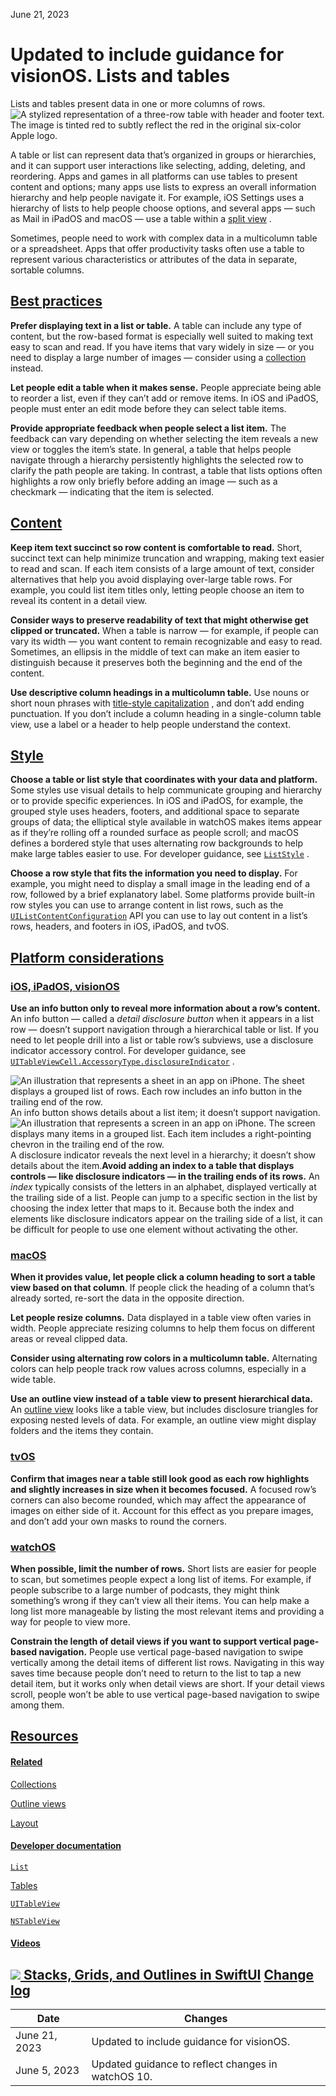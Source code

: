 June 21, 2023

 Updated to include guidance for visionOS. Lists and tables
================

Lists and tables present data in one or more columns of rows.![A stylized representation of a three-row table with header and footer text. The image is tinted red to subtly reflect the red in the original six-color Apple logo.](https://docs-assets.developer.apple.com/published/248b23b052075ff9f9f449ae0d8cea2b/components-lists-and-tables-intro@2x.png)

A table or list can represent data that’s organized in groups or hierarchies, and it can support user interactions like selecting, adding, deleting, and reordering. Apps and games in all platforms can use tables to present content and options; many apps use lists to express an overall information hierarchy and help people navigate it. For example, iOS Settings uses a hierarchy of lists to help people choose options, and several apps — such as Mail in iPadOS and macOS — use a table within a [split view](https://developer.apple.com/design/human-interface-guidelines/split-views)
.

Sometimes, people need to work with complex data in a multicolumn table or a spreadsheet. Apps that offer productivity tasks often use a table to represent various characteristics or attributes of the data in separate, sortable columns.

[Best practices](/design/human-interface-guidelines/lists-and-tables#Best-practices)
------------------------------------------------------------------------------------

**Prefer displaying text in a list or table.** A table can include any type of content, but the row-based format is especially well suited to making text easy to scan and read. If you have items that vary widely in size — or you need to display a large number of images — consider using a [collection](https://developer.apple.com/design/human-interface-guidelines/collections)
 instead.

**Let people edit a table when it makes sense.** People appreciate being able to reorder a list, even if they can’t add or remove items. In iOS and iPadOS, people must enter an edit mode before they can select table items.

**Provide appropriate feedback when people select a list item.** The feedback can vary depending on whether selecting the item reveals a new view or toggles the item’s state. In general, a table that helps people navigate through a hierarchy persistently highlights the selected row to clarify the path people are taking. In contrast, a table that lists options often highlights a row only briefly before adding an image — such as a checkmark — indicating that the item is selected.

[Content](/design/human-interface-guidelines/lists-and-tables#Content)
----------------------------------------------------------------------

**Keep item text succinct so row content is comfortable to read.** Short, succinct text can help minimize truncation and wrapping, making text easier to read and scan. If each item consists of a large amount of text, consider alternatives that help you avoid displaying over-large table rows. For example, you could list item titles only, letting people choose an item to reveal its content in a detail view.

**Consider ways to preserve readability of text that might otherwise get clipped or truncated.** When a table is narrow — for example, if people can vary its width — you want content to remain recognizable and easy to read. Sometimes, an ellipsis in the middle of text can make an item easier to distinguish because it preserves both the beginning and the end of the content.

**Use descriptive column headings in a multicolumn table.** Use nouns or short noun phrases with [title-style capitalization](https://support.apple.com/guide/applestyleguide/c-apsgb744e4a3/web#apdca93e113f1d64)
, and don’t add ending punctuation. If you don’t include a column heading in a single-column table view, use a label or a header to help people understand the context.

[Style](/design/human-interface-guidelines/lists-and-tables#Style)
------------------------------------------------------------------

**Choose a table or list style that coordinates with your data and platform.** Some styles use visual details to help communicate grouping and hierarchy or to provide specific experiences. In iOS and iPadOS, for example, the grouped style uses headers, footers, and additional space to separate groups of data; the elliptical style available in watchOS makes items appear as if they’re rolling off a rounded surface as people scroll; and macOS defines a bordered style that uses alternating row backgrounds to help make large tables easier to use. For developer guidance, see [`ListStyle`](/documentation/SwiftUI/ListStyle)
.

**Choose a row style that fits the information you need to display.** For example, you might need to display a small image in the leading end of a row, followed by a brief explanatory label. Some platforms provide built-in row styles you can use to arrange content in list rows, such as the [`UIListContentConfiguration`](/documentation/uikit/uilistcontentconfiguration)
 API you can use to lay out content in a list’s rows, headers, and footers in iOS, iPadOS, and tvOS.

[Platform considerations](/design/human-interface-guidelines/lists-and-tables#Platform-considerations)
------------------------------------------------------------------------------------------------------

### [iOS, iPadOS, visionOS](/design/human-interface-guidelines/lists-and-tables#iOS-iPadOS-visionOS)

**Use an info button only to reveal more information about a row’s content.** An info button — called a *detail disclosure button* when it appears in a list row — doesn’t support navigation through a hierarchical table or list. If you need to let people drill into a list or table row’s subviews, use a disclosure indicator accessory control. For developer guidance, see [`UITableViewCell.AccessoryType.disclosureIndicator`](/documentation/uikit/uitableviewcell/accessorytype/disclosureindicator)
.

![An illustration that represents a sheet in an app on iPhone. The sheet displays a grouped list of rows. Each row includes an info button in the trailing end of the row.](https://docs-assets.developer.apple.com/published/5c15020aa5ad3701af7a10bc629a3a24/info-button-in-list@2x.png)An info button shows details about a list item; it doesn’t support navigation.![An illustration that represents a screen in an app on iPhone. The screen displays many items in a grouped list. Each item includes a right-pointing chevron in the trailing end of the row.](https://docs-assets.developer.apple.com/published/bc16e00928d7326a79f4a23277412975/disclosure-indicator-in-list@2x.png)A disclosure indicator reveals the next level in a hierarchy; it doesn’t show details about the item.**Avoid adding an index to a table that displays controls — like disclosure indicators — in the trailing ends of its rows.** An *index* typically consists of the letters in an alphabet, displayed vertically at the trailing side of a list. People can jump to a specific section in the list by choosing the index letter that maps to it. Because both the index and elements like disclosure indicators appear on the trailing side of a list, it can be difficult for people to use one element without activating the other.

### [macOS](/design/human-interface-guidelines/lists-and-tables#macOS)

**When it provides value, let people click a column heading to sort a table view based on that column**. If people click the heading of a column that’s already sorted, re-sort the data in the opposite direction.

**Let people resize columns.** Data displayed in a table view often varies in width. People appreciate resizing columns to help them focus on different areas or reveal clipped data.

**Consider using alternating row colors in a multicolumn table.** Alternating colors can help people track row values across columns, especially in a wide table.

**Use an outline view instead of a table view to present hierarchical data.** An [outline view](https://developer.apple.com/design/human-interface-guidelines/outline-views)
 looks like a table view, but includes disclosure triangles for exposing nested levels of data. For example, an outline view might display folders and the items they contain.

### [tvOS](/design/human-interface-guidelines/lists-and-tables#tvOS)

**Confirm that images near a table still look good as each row highlights and slightly increases in size when it becomes focused.** A focused row’s corners can also become rounded, which may affect the appearance of images on either side of it. Account for this effect as you prepare images, and don’t add your own masks to round the corners.

### [watchOS](/design/human-interface-guidelines/lists-and-tables#watchOS)

**When possible, limit the number of rows.** Short lists are easier for people to scan, but sometimes people expect a long list of items. For example, if people subscribe to a large number of podcasts, they might think something’s wrong if they can’t view all their items. You can help make a long list more manageable by listing the most relevant items and providing a way for people to view more.

**Constrain the length of detail views if you want to support vertical page-based navigation.** People use vertical page-based navigation to swipe vertically among the detail items of different list rows. Navigating in this way saves time because people don’t need to return to the list to tap a new detail item, but it works only when detail views are short. If your detail views scroll, people won’t be able to use vertical page-based navigation to swipe among them.

[Resources](/design/human-interface-guidelines/lists-and-tables#Resources)
--------------------------------------------------------------------------

#### [Related](/design/human-interface-guidelines/lists-and-tables#Related)

[Collections](/design/human-interface-guidelines/collections)


[Outline views](/design/human-interface-guidelines/outline-views)


[Layout](/design/human-interface-guidelines/layout)


#### [Developer documentation](/design/human-interface-guidelines/lists-and-tables#Developer-documentation)

[`List`](/documentation/SwiftUI/List)


[Tables](/documentation/SwiftUI/Tables)


[`UITableView`](/documentation/uikit/uitableview)


[`NSTableView`](/documentation/appkit/nstableview)


#### [Videos](/design/human-interface-guidelines/lists-and-tables#Videos)

[![](https://devimages-cdn.apple.com/wwdc-services/images/49/1636D358-5C36-4027-B204-81FFE4D05B7D/3455_wide_250x141_1x.jpg) Stacks, Grids, and Outlines in SwiftUI](https://developer.apple.com/videos/play/wwdc2020/10031) 
[Change log](/design/human-interface-guidelines/lists-and-tables#Change-log)
----------------------------------------------------------------------------



| Date | Changes |
| --- | --- |
| June 21, 2023 | Updated to include guidance for visionOS. |
| June 5, 2023 | Updated guidance to reflect changes in watchOS 10. |

